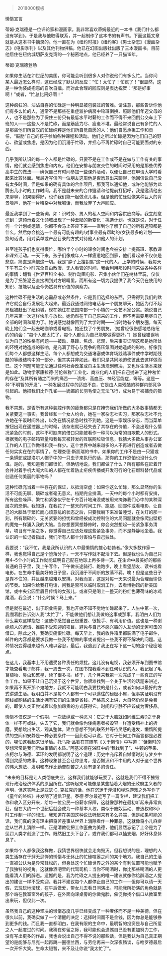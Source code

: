 # 
> 2018000模板


懒惰宣言


蒂姆·克瑞德是一位评论家和漫画家。我非常喜欢蒂姆最近的一本书《我们什么都没有学到》，于是我与他取得联系，并一起制作了这本书的有声书。下面这篇文章就是从这本书中摘录的。他一直在为《纽约时报》《纽约客》《男士杂志》《漫画杂志》《电影季刊》以及其他刊物供稿。他已在幻图出版社出版了三本漫画书。目前他居住在纽约城切萨皮克湾的一个秘密地点，他已经养了一只猫19年。


蒂姆·克瑞德登场

如果你生活在21世纪的美国，你可能会听到很多人对你说他们有多么忙。当你问某人最近怎么样时，这已经成了默认的反应：“忙！太忙了！忙疯了！”很显然，这是一种伪装成抱怨的自吹自擂。而对此合理的回应则是表达祝贺：“那是好事啊！”或者，“忙总比闲好啊！”

这种疯狂的、沾沾自喜的忙碌是一种明显被包装过的苦难。请注意，那些告诉你他们有多么忙的人，通常不是那些在重症监护病房中轮班倒换、照顾他们年迈父母的人，也不是那些为了保住三份只有最低水平时薪的工作而不得不来回倒公交车上下班的人——这些人不是忙碌，而是筋疲力尽、疲惫不堪。最经常说自己有多忙的人是那些他们所哀叹的忙碌纯粹是他们所自觉自愿的人：他们自愿承担工作和责任，“鼓励”自己的孩子参加各种课程和活动。他们之所以忙碌是因为他们自己的野心、欲望或焦虑，是因为他们沉溺于忙碌，并担心不再忙碌时自己可能要面对的东西。

几乎我所认识的每一个人都是忙碌的。只要不是在工作或不是在做与工作有关的事情，他们就会感到焦虑和内疚。他们在安排与朋友交往的时间时采用的是那些优秀高中生的做法——确保自己有时间参加一些课外活动，以便让自己在申请大学时看起来比较体面。我最近写信问一位朋友这周他是否愿意出来聊聊，他回信说自己没有太多时间，但是如果的确有具体的合作项目，那我可以通知他，或许他能够为此腾出几小时的工作时间。我不是就未来的合作邀请和他提前打招呼，我是邀请他出来聊聊，如果聊得好，也许我们能一起做点儿事。但是他的忙碌就像某种巨大的背景噪声，他在一片嘈杂中对我喊话，而我放弃了大声回应。

最近我学到了一些新词，如：识时务、男人的私人空间和内容供应商等。我立刻意识到：这预示着文化领域出现了一种丑陋的新变化：挑选计划。也就是说，对于任何一个计划或邀请，你都不会马上答应下来——直到你了解了自己的所有选项都是什么，然后你会挑选一个最有可能有趣的/对事业最有帮助的/女孩最多的计划——换句话说，用对菜单或产品目录的方式对待他人和他人的计划。

甚至连孩子们也变得很忙，哪怕半个小时的课余时间也会被安排上提高班、家教课和课外活动。一天下来，孩子们像成年人一样疲惫地回到家，他们看起来不仅仅是悲哀，简直是痛恨这一切。我是“脖子上挂钥匙”这一代的人，上学的时候，我每天下午有三个小时完全自由散漫、无人看管的时间，我会利用那段时间来做各种各样的事情：翻看《世界百科全书》、制作动画电影、召集小伙伴们在树林里玩，仅仅是为了把脏泥巴直接糊到对方眼睛里。而所有这一切为我提供了我今天仍在使用的知识、技能以及至今仍然具有价值的洞察力。

这种忙碌不是生活的必需品或必然条件，它是我们选择的东西，只需得到我们的默许它就会自行发展壮大起来。最近我通过网络电话与一个朋友聊天，她因为付不起房租被赶出了纽约城，现在她住在法国南部一个小镇的一处艺术家公寓。她说自己几年来第一次这样快乐与放松。她仍然在干自己原来的工作，但不再需要用尽自己全部的时间和精力了。她说感觉就像回到了大学时期——当时她有个朋友圈，每天晚上她们会一起去喝咖啡或看电视。她还找了个男朋友。（她曾经很伤感地总结纽约的约会：“每个人都太忙了，每个人都认为自己能够做得更好。”）她曾经错误地认为自己的性格有问题——被动、暴躁、焦虑、悲观，后来事实证明这都是她所处的环境对她造成的影响，是充满了野心与竞争的高压氛围对她造成的影响。好像我们每个人都想这样生活，每个人都想成为交通堵塞或体育场践踏事件或中学时期残酷的等级结构中的一部分，但其实并非如此，我们只是共同地迫使彼此去这样做而已。这个问题可能无法通过任何社会改革或自主生活规划解决，又也许生活本来就是如此。动物学家康拉德·劳伦兹称“工业化、商业化的人们把自己抛进了这种匆忙的存在”及其所有随之而来的痛苦——溃疡、高血压、神经官能症，等等。这是一种“不明智的开发”，一种发展过程中的适应不良，它是由人类残酷的种群内部竞争引起的。他把我们比作孔雀——妩媚的长羽毛使之无法飞行，成为易于被捕食的猎物。

我不禁想，是否所有这种装腔作势的疲惫都只是在掩饰我们所做的大多数事情都无关紧要这一事实。我曾经和一个女人约会，她在一家杂志社实习，那家杂志社不允许她在午饭时间外出，以免在情况紧急时找不到她。这是一家娱乐杂志，而当菜单按钮出现在遥控器上的时候，该杂志就已经失去了其存在的价值，不会出现什么情况紧急的时刻，这种不可缺席的借口只能被看作一种习以为常的自欺欺人的形式。根据我的电子邮箱容量和我每天被转发的互联网垃圾信息，我猜大多数从事办公室工作的人们工作做得和我一样少。这个世界中越来越多的人不再进行创造或者去做任何实实在在的事情了。在理查德·斯凯瑞的书中，如果你的工作不是由一只猫或一条蟒蛇或提洛尔人帽子中的一只虫子来执行的话，那你的工作恐怕也没什么价值。是的，我知道我们都很忙，但确切地说，我们都做了什么？所有那些在赶着开会并对着手机大喊大叫的人都在忙着防止疟疾传播或开发可行的化石燃料替代品或创造任何美丽的事物吗？

这种忙碌充当着一种存在的保证，以抵消空虚：如果你这么忙碌，那么显然你的生活不可能无聊、琐碎或者毫无意义。档期完全排满，一天中的每个小时都有安排，所有这些噪声、繁忙和紧张似乎在千方百计地淹没或被用来掩饰我们心中的某种深层次的恐惧。我知道，在我花了一整天的时间工作、跑腿、回邮件或看电影，让自己的大脑处于繁忙而心烦意乱的状态之后，只要我躺下来准备睡觉，在关灯的那一刻，所有琐碎的、无关紧要的担忧和曾经被成功控制住的大局问题就会像爬出壁柜的魔鬼一样涌入我的大脑。当你想要冥想静修时，你会突然想起一份紧急事务清单，项目有千条之多，你觉得自己应该处理这些紧急事务，而不是静静地坐着。我认识的一位记者指出，我们所有人都十分害怕与自己独处。

我要说：“我不忙，我是我所认识的人中最懒惰的雄心勃勃者。”像大多数作家一样，我也觉得自己是个堕落分子，一天不写作就不配活下去。但是我也认为自己只用4~5个小时的工作就能证明自己配在地球上再多待一天。在生命中最美好的那些普通的日子里，我上午写作，下午做长途骑行、跑跑步，晚上看望朋友、读书或看电影。在生命中最美好的日子里，我沉溺于不间断的放荡不羁。唉！但是这些日子是靠不住的，并且越来越难以安排。对我而言，这是对每一天来说最为合理而愉快的节奏。如果你给我打电话，问我是否可以临时取消工作，去看博物馆的新美国馆，或中央公园里眉目传情的女孩儿，或者只是喝上一整天的粉红色薄荷味的冰鸡尾酒，我会说：“什么时候？马上来。”

但是就在最近，出于职业需要，我也开始不知不觉地忙碌起来了。人生中第一次，我绷着脸告诉别人我“太忙了”，不能做他们想让我做的这事或那事。我明白人们为什么喜欢这样抱怨：这使你感觉自己很重要、很抢手、有利用价值。这也是一种谢绝烦人的邀请、推脱不受欢迎的项目、避免与自己不感兴趣的人互动的无懈可击的借口。除此之外，我确实痛恨忙碌。每天早上，我的收件箱里都装满了电子邮件，邮件的内容都是要求我做一些我不想做的事或者提出一些我不得不解决的问题。这种情况变得越来越令人难以容忍，最后，我逃到了我正在写下这一切的这个秘密地点。

在这儿，我基本上不用遭受各种责任的烦扰。这儿没有电视，我必须开车到图书馆才能查看电子邮件，我一周去一次，在图书馆我看不到任何认识的人。我记起了毛茛植物、臭虫和繁星，读了很多书。终于，几个月来我第一次完成了一些真正的写作工作。如果不让自己沉浸于这个世界，你很难找到一个关于生活的话题来讲述，如果再不离开那个鬼地方，我就不可能明白我要找的是什么，或者如何以最好的方式讲述生活。我明白并不是每个人都有一个可以逃往的秘密小屋，但事实证明没有网线或网络的生活比拥有它们的生活更省钱。严格意义上讲，大自然仍然是免费的，即使人类正尝试着以愈加昂贵的方式获得它。时间和宁静不应该成为奢侈品。

懒惰不仅仅是一个假期、一次放纵或一种恶习：它之于大脑就如同维生素D之于身体一样不可或缺，失去了它，我们就会像佝偻病患者被毁容一样遭受精神上的折磨。要想跳出生活，观其整体，建立意想不到的联系并等待灵感的迸发，懒惰所提供的空间和安静是一种必要条件——因此也可以说，它对于任何工作而言都是必要的，哪怕这看起来很矛盾。托马斯·品钦在其随笔《关于懒惰》中写道：“慵懒时的梦想常常是我们所做事情的本质。”阿基米德在浴缸中的“我找到了”、牛顿的苹果、杰柯尔与海德、苯环的发明都说明了这个道理：历史中充斥着自懒惰时刻与梦乡中得到灵感的故事。这种现象甚至会让你思考，是否懒汉和不中用的人对于这个世界的伟大想法、发明和杰作比勤奋刻苦之人负有更多的责任。

“未来的目标是让人类彻底失业，这样我们就能够玩耍了。这就是我们不得不摧毁现行政治经济体系的原因所在。”这听起来可能像是某些抽着大烟的无政府主义者的声明，但这实际上是亚瑟·C. 克拉克的话，他在沉迷于浮潜和弹珠游戏之外写作了《童年的终结》并发明了通信卫星。泰德·罗尔最近写了一篇专栏，建议我们把工作和收入区分开来，给每一位公民一份薪水保障，这就像那种在最初听起来非常疯狂，但在大约一个世纪后就会成为一种基本人权，类似于废奴运动、普选权和8小时工作制一样的想法。我知道在美国这种说法听起来有多么异端，但是如果可能的话，我们真的没有理由把将苦差事从世界上消除看作一种罪恶，这就像将小儿麻痹症从世界上消除一样。正是清教徒把工作歪曲为美德，他们显然忘记了上帝是为了惩罚人类才创造了工作。既然旧工头下台了，或许我们都可以抽支烟，好好休息休息了。

如果每个人都像我这样做，我猜世界很快就会走向毁灭。但我想说的是，理想的人类生活存在于肆无忌惮的懒惰与无休止的忙碌喧嚣之间的某个地方。我自己的生活一直被公认为是异常轻松的，但身处这个忙碌世界之外的某个有利位置可能也赋予了我独特的视角。这就像酒吧里的代驾司机：当你不喝酒时，你比那些喝酒的人更能看清人们的醉态。遗憾的是，我为忙碌之人提出的唯一建议就像你给醉酒之人提出的建议一样不受欢迎。我并不建议每个人都停止自己的工作——但你可以请一天假，去玩玩地滚球，在午后做爱，带女儿去看日间演出。可能我所扮演的角色就是那个站在教室窗外的孩子，在外面向课桌旁的你做鬼脸，催促你找个借口从教室里出来玩，但仅此一次。

虽然我自己的这种坚决的懒惰态度几乎已经变成了一种奢侈而不是一种美德，但在很久以前，我确实做了一个清醒的决定：选择时间而不是金钱，因为你总是能够挣到更多的钱。而且我一直都明白，在我有限的生命中，最明智的投资是与自己所爱之人一起度过的时间。我猜在弥留之际，我可能也会遗憾自己没有更加努力工作，没有写出更多的作品，我也会说出自己不得不说的那些话，但是我认为自己真正期望的是能够与尼克一起再跳一圈德兰西，与劳伦再来一次深夜畅谈，与哈罗德最后一次开怀大笑。生命太短暂，来不及让你说“我太忙了”。



